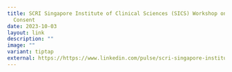 ```yaml
---
title: SCRI Singapore Institute of Clinical Sciences (SICS) Workshop on Informed
  Consent
date: 2023-10-03
layout: link
description: ""
image: ""
variant: tiptap
external: https://https://www.linkedin.com/pulse/scri-singapore-institute-clinical-sciences?trackingId=5PdWCsl8pCP4ZhnDz7l3AQ%3D%3D
---
```

